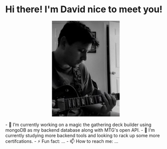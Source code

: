 <h1 algin="center" color="blue">
Hi there! I'm David nice to meet you!
</h1>
<p align="center">
<img src="MePhoto1.jpg"  style="width:auto; height:300px"/>
</p>
- 🔭 I’m currently working on a magic the gathering deck builder using mongoDB as my backend database along with MTG's open API.
- 🌱 I’m currently studying more backend tools and looking to rack up some more certifcations.
- ⚡ Fun fact: ...
- 📫 How to reach me: ...
